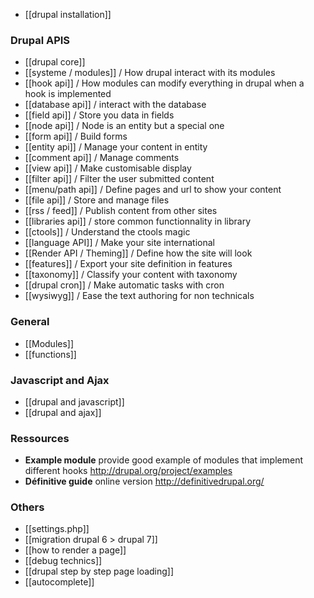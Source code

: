 * [[drupal installation]]

### Drupal APIS
* [[drupal core]]
* [[systeme / modules]] / How drupal interact with its modules
* [[hook api]] / How modules can modify everything in drupal when a hook is implemented
* [[database api]] / interact with the database
* [[field api]] / Store you data in fields
* [[node api]] / Node is an entity but a special one
* [[form api]] / Build forms
* [[entity api]] / Manage your content in entity
* [[comment api]] / Manage comments
* [[view api]] / Make customisable display
* [[filter api]] / Filter the user submitted content
* [[menu/path api]] / Define pages and url to show your content
* [[file api]] / Store and manage files
* [[rss / feed]] / Publish content from other sites
* [[libraries api]] / store common functionnality in library
* [[ctools]] / Understand the ctools magic
* [[language API]] / Make your site international
* [[Render API / Theming]] / Define how the site will look
* [[features]] / Export your site definition in features
* [[taxonomy]] / Classify your content with taxonomy 
* [[drupal cron]] / Make automatic tasks with cron
* [[wysiwyg]] / Ease the text authoring for non technicals

### General
* [[Modules]]
* [[functions]]

### Javascript and Ajax
* [[drupal and javascript]]
* [[drupal and ajax]]

### Ressources
* **Example module** provide good example of modules that implement different hooks
http://drupal.org/project/examples   
* **Définitive guide** online version http://definitivedrupal.org/

### Others
* [[settings.php]]
* [[migration drupal 6 > drupal 7]]
* [[how to render a page]]
* [[debug technics]]
* [[drupal step by step page loading]]
* [[autocomplete]]